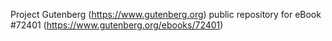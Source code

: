 Project Gutenberg (https://www.gutenberg.org) public repository
for eBook #72401 (https://www.gutenberg.org/ebooks/72401)
